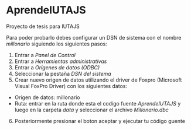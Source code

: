 # AprendeIUTAJS
Proyecto de tesis para IUTAJS

Para poder probarlo debes configurar un DSN de sistema con el nombre *millonario* siguiendo los siguientes pasos:
1. Entrar a *Panel de Control*
2. Entrar a *Herramientas administrativas*
3. Entrar a *Orígenes de datos (ODBC)*
4. Seleccionar la pestaña *DSN del sistema*
5. Crear nuevo origen de datos utilizando el driver de Foxpro (Microsoft Visual FoxPro Driver) con los siguientes datos:
  * Origen de datos: millonario
  * Ruta: entrar en la ruta donde esta el codigo fuente *AprendeIUTAJS* y luego en la carpeta *data* y seleccionar el archivo *Millonario.dbc*
6. Posteriormente presionar el boton aceptar y ejecutar tu código guente  
